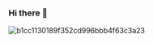 ### Hi there 👋
![b1cc1130189f352cd996bbb4f63c3a23](https://user-images.githubusercontent.com/31868336/111742074-c0478b80-8844-11eb-8db6-1ceea445461a.jpeg)
